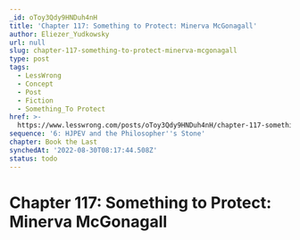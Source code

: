 ```yaml
---
_id: oToy3Qdy9HNDuh4nH
title: 'Chapter 117: Something to Protect: Minerva McGonagall'
author: Eliezer_Yudkowsky
url: null
slug: chapter-117-something-to-protect-minerva-mcgonagall
type: post
tags:
  - LessWrong
  - Concept
  - Post
  - Fiction
  - Something_To Protect
href: >-
  https://www.lesswrong.com/posts/oToy3Qdy9HNDuh4nH/chapter-117-something-to-protect-minerva-mcgonagall
sequence: '6: HJPEV and the Philosopher''s Stone'
chapter: Book the Last
synchedAt: '2022-08-30T08:17:44.508Z'
status: todo
---
```


# Chapter 117: Something to Protect: Minerva McGonagall
